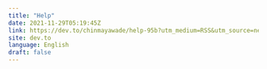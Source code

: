 ```yaml
---
title: "Help"
date: 2021-11-29T05:19:45Z
link: https://dev.to/chinmayawade/help-95b?utm_medium=RSS&utm_source=news.12bit.vn
site: dev.to
language: English
draft: false
---
```

